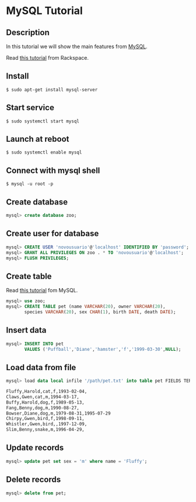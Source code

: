 # MySQL Tutorial
## Description

In this tutorial we will show the main features from [MySQL](https://www.mysql.com/).

Read [this tutorial](https://support.rackspace.com/how-to/install-mysql-server-on-the-ubuntu-operating-system/) from Rackspace.

## Install

```
$ sudo apt-get install mysql-server
```

## Start service

```
$ sudo systemctl start mysql
```

## Launch at reboot

```
$ sudo systemctl enable mysql
```

## Connect with mysql shell

```
$ mysql -u root -p
```

## Create database

```sql
mysql> create database zoo;
```

## Create user for database

```sql
mysql> CREATE USER 'novousuario'@'localhost' IDENTIFIED BY 'password';
mysql> GRANT ALL PRIVILEGES ON zoo . * TO 'novousuario'@'localhost';
mysql> FLUSH PRIVILEGES;
```
## Create table

Read [this tutorial](https://dev.mysql.com/doc/refman/8.0/en/loading-tables.html) fom MySQL.
```sql
mysql> use zoo;
mysql> CREATE TABLE pet (name VARCHAR(20), owner VARCHAR(20),
       species VARCHAR(20), sex CHAR(1), birth DATE, death DATE);
```

## Insert data

```sql
mysql> INSERT INTO pet
       VALUES ('Puffball','Diane','hamster','f','1999-03-30',NULL);
```

## Load data from file

```sql
mysql> load data local infile '/path/pet.txt' into table pet FIELDS TERMINATED BY ',';
```

```txt
Fluffy,Harold,cat,f,1993-02-04,
Claws,Gwen,cat,m,1994-03-17,
Buffy,Harold,dog,f,1989-05-13,
Fang,Benny,dog,m,1990-08-27,
Bowser,Diane,dog,m,1979-08-31,1995-07-29
Chirpy,Gwen,bird,f,1998-09-11,
Whistler,Gwen,bird,,1997-12-09,
Slim,Benny,snake,m,1996-04-29,
```

## Update records 

```sql
mysql> update pet set sex = 'm' where name = 'Fluffy';
```
## Delete records

```sql
mysql> delete from pet;
```